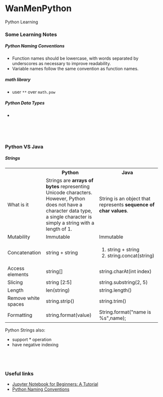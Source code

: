 # WanMenPython
Python Learning
&nbsp;

### Some Learning Notes ###

##### Python Naming Conventions #####
* Function names should be lowercase, with words separated by underscores as necessary to improve readability.   
* Variable names follow the same convention as function names.
&nbsp;

##### math library ####
* user `**` over `math.pow`
&nbsp;

##### Python Data Types ####
* 
&nbsp;


&nbsp;
### Python VS Java ###
##### Strings #####

<table>
  <tbody>
    <tr>
      <th></th>
      <th>Python</th>
      <th>Java</th>
    </tr>
    <tr>
      <td>What is it</td>
      <td>Strings are <b>arrays of bytes</b> representing Unicode characters. <br> However, Python does not have a character data type, a single character is simply a string with a length of 1.</td>
      <td>String is an object that represents <b>sequence of char values</b>.</td>
    </tr>
    <tr>
      <td>Mutability</td>
      <td>Immutable</td>
      <td>Immutable</td>
    </tr>
    <tr>
      <td>Concatenation</td>
      <td> string + string</td>
      <td> <ol>
          <li> string + string </li>
          <li> string.concat(string) </li> </ol>
      </td>
    </tr>
    <tr>
      <td> Access elements </td>
      <td> string[] </td>
      <td> string.charAt(int index) </td>
    </tr>
    <tr>
      <td> Slicing </td>
      <td> string [2:5] </td>
      <td> string.substring(2, 5) </td>      
    </tr>
    <tr>
      <td> Length </td>
      <td> len(string) </td>
      <td> string.length()</td>
    </tr>
    <tr>
      <td> Remove white spaces </td>
      <td> string.strip() </td>
      <td> string.trim() </td>
    </tr>
    <tr>
      <td> Formatting </td>
      <td> string.format(value) </td>
      <td> String.format("name is %s",name); </td>
    </tr>
  </tbody>
</table>

Python Strings also: 
* support * operation
* have negative indexing
&nbsp;

&nbsp;
----
### Useful links ###
* [​​​​Jupyter Notebook for Beginners: A Tutorial](https://www.dataquest.io/blog/jupyter-notebook-tutorial/)
* [Python Naming Conventions](https://www.python.org/dev/peps/pep-0008/#function-and-variable-names)
